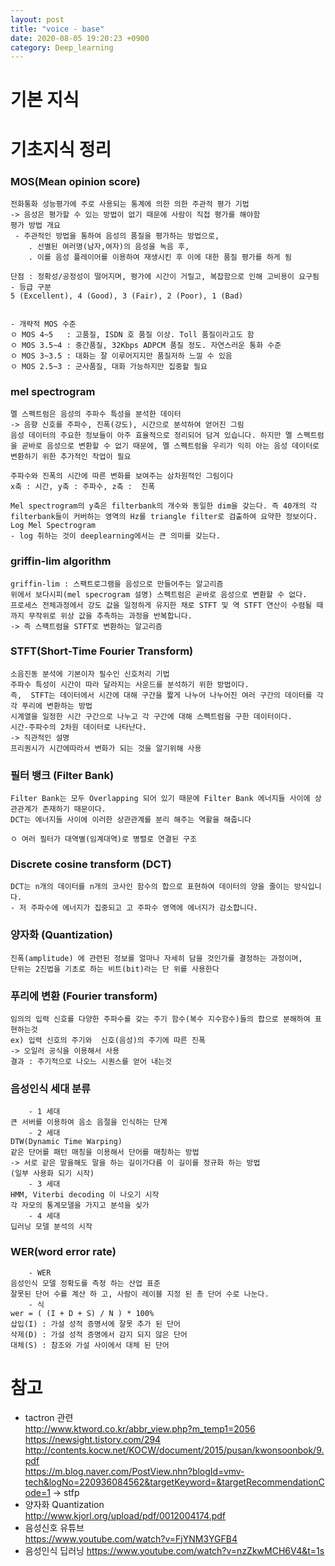 ```yaml
---
layout: post
title: "voice - base"
date: 2020-08-05 19:20:23 +0900
category: Deep_learning
---
```


# 기본 지식

# 기초지식 정리

### MOS(Mean opinion score)
```
전화통화 성능평가에 주로 사용되는 통계에 의한 의한 주관적 평가 기법
-> 음성은 평가할 수 있는 방법이 없기 때문에 사람이 직접 평가를 해야함 
평가 방법 개요
 - 주관적인 방법을 통하여 음성의 품질을 평가하는 방법으로, 
    . 선별된 여러명(남자,여자)의 음성을 녹음 후,
    . 이를 음성 플레이어를 이용하여 재생시킨 후 이에 대한 품질 평가를 하게 됨
        
단점 : 정확성/공정성이 떨어지며, 평가에 시간이 거릴고, 복잡함으로 인해 고비용이 요구됨
- 등급 구분 
5 (Excellent), 4 (Good), 3 (Fair), 2 (Poor), 1 (Bad)


- 개략적 MOS 수준
ㅇ MOS 4~5   : 고품질, ISDN 호 품질 이상. Toll 품질이라고도 함
ㅇ MOS 3.5~4 : 중간품질, 32Kbps ADPCM 품질 정도. 자연스러운 통화 수준
ㅇ MOS 3~3.5 : 대화는 잘 이루어지지만 품질저하 느낄 수 있음
ㅇ MOS 2.5~3 : 군사품질, 대화 가능하지만 집중할 필요
```

### mel spectrogram

```
멜 스펙트럼은 음성의 주파수 특성을 분석한 데이터
-> 음향 신호를 주파수, 진폭(강도), 시간으로 분석하여 얻어진 그림
음성 데이터의 주요한 정보들이 아주 효율적으로 정리되어 담겨 있습니다. 하지만 멜 스펙트럼을 곧바로 음성으로 변환할 수 없기 때문에, 멜 스펙트럼을 우리가 익히 아는 음성 데이터로 변환하기 위한 추가적인 작업이 필요

주파수와 진폭의 시간에 따른 변화를 보여주는 삼차원적인 그림이다 
x축 : 시간, y축 : 주파수, z축 :  진폭

Mel spectrogram의 y축은 filterbank의 개수와 동일한 dim을 갖는다. 즉 40개의 각 filterbank들이 커버하는 영역의 Hz를 triangle filter로 검출하여 요약한 정보이다.
Log Mel Spectrogram
- log 취하는 것이 deeplearning에서는 큰 의미를 갖는다.
```

### griffin-lim algorithm

```
griffin-lim : 스팩트로그램을 음성으로 만들어주는 알고리즘
위에서 보다시피(mel specrogram 설명) 스펙트럼은 곧바로 음성으로 변환할 수 없다.
프로세스 전체과정에서 강도 값을 일정하게 유지한 채로 STFT 및 역 STFT 연산이 수렴될 때까지 무작위로 위상 값을 추측하는 과정을 반복합니다.
-> 즉 스팩트럼을 STFT로 변환하는 알고리즘
```

### STFT(Short-Time Fourier Transform)

```
소음진동 분석에 기본이자 필수인 신호처리 기법
주파수 특성이 시간이 따라 달라지는 사운드를 분석하기 위한 방법이다.
즉,  STFT는 데이터에서 시간에 대해 구간을 짧게 나누어 나누어진 여러 구간의 데이터를 각각 푸리에 변환하는 방법
시계열을 일정한 시간 구간으로 나누고 각 구간에 대해 스펙트럼을 구한 데이터이다. 
시간-주파수의 2차원 데이터로 나타난다.
-> 직관적인 설명
프리퀀시가 시간에따라서 변화가 되는 것을 알기위해 사용
```

###  필터 뱅크 (Filter Bank)

```
Filter Bank는 모두 Overlapping 되어 있기 때문에 Filter Bank 에너지들 사이에 상관관계가 존재하기 때문이다. 
DCT는 에너지들 사이에 이러한 상관관계를 분리 해주는 역활을 해줍니다

ㅇ 여러 필터가 대역별(임계대역)로 병렬로 연결된 구조
```

### Discrete cosine transform (DCT)

```
DCT는 n개의 데이터를 n개의 코사인 함수의 합으로 표현하여 데이터의 양을 줄이는 방식입니다.
- 저 주파수에 에너지가 집중되고 고 주파수 영역에 에너지가 감소합니다.
```

### 양자화 (Quantization)

```
진폭(amplitude) 에 관련된 정보를 얼마나 자세히 담을 것인가를 결정하는 과정이며, 
단위는 2진법을 기초로 하는 비트(bit)라는 단 위를 사용한다
```

### 푸리에 변환 (Fourier transform)

```
임의의 입력 신호를 다양한 주파수를 갖는 주기 함수(복수 지수함수)들의 합으로 분해하여 표현하는것
ex) 입력 신호의 주기와  신호(음성)의 주기에 따른 진폭
-> 오일러 공식을 이용해서 사용 
결과 : 주기적으로 나오느 시퀀스를 얻어 내는것 
```

### 음성인식 세대 분류 

```
    - 1 세대
큰 서버를 이용하여 음소 음절을 인식하는 단계
    - 2 세대
DTW(Dynamic Time Warping)
같은 단어를 패턴 매칭을 이용해서 단어를 매칭하는 방법
-> 서로 같은 말을해도 말을 하는 길이가다름 이 길이를 정규화 하는 방법
(일부 사용화 되기 시작)
    - 3 세대
HMM, Viterbi decoding 이 나오기 시작
각 자모의 통계모델을 가지고 분석을 싲가
    - 4 세대
딥러닝 모델 분석의 시작
```

### WER(word error rate)

```
    - WER 
음성인식 모델 정확도를 측정 하는 산업 표준 
잘못된 단어 수를 계산 하 고, 사람이 레이블 지정 된 총 단어 수로 나눈다.
    - 식
wer = ( (I + D + S) / N ) * 100%
삽입(I) : 가설 성적 증명서에 잘못 추가 된 단어 
삭제(D) : 가설 성적 증명에서 감지 되지 않은 단어
대체(S) : 참조와 가설 사이에서 대체 된 단어

```

# 참고
- tactron 관련 <br>
http://www.ktword.co.kr/abbr_view.php?m_temp1=2056 <br>
https://newsight.tistory.com/294 <br>
http://contents.kocw.net/KOCW/document/2015/pusan/kwonsoonbok/9.pdf <br>
https://m.blog.naver.com/PostView.nhn?blogId=vmv-tech&logNo=220936084562&targetKeyword=&targetRecommendationCode=1 -> stfp <br>
- 양자화 Quantization <br>
http://www.kjorl.org/upload/pdf/0012004174.pdf <br>
- 음성신호 유튜브 <br>
https://www.youtube.com/watch?v=FjYNM3YGFB4 <br>
- 음성인식 딥러닝
https://www.youtube.com/watch?v=nzZkwMCH6V4&t=1s <br>